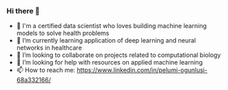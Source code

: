 ### Hi there 👋

- 🔭 I'm a certified data scientist who loves building machine learning models to solve health problems 
- 🌱 I’m currently learning application of deep learning and neural networks in healthcare
- 👯 I’m looking to collaborate on projects related to computational biology
- 🤔 I’m looking for help with resources on applied machine learning
- 📫 How to reach me: https://www.linkedin.com/in/pelumi-ogunlusi-68a332166/

